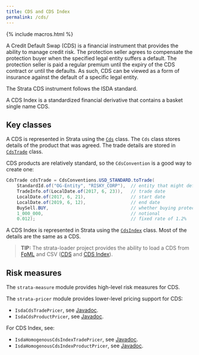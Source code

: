 ```yaml
---
title: CDS and CDS Index
permalink: /cds/
---
```


{% include macros.html %}

A Credit Default Swap (CDS) is a financial instrument that provides the ability to manage credit risk.
The protection seller agrees to compensate the protection buyer when the specified legal entity suffers a default.
The protection seller is paid a regular premium until the expiry of the CDS contract or until the defaults.
As such, CDS can be viewed as a form of insurance against the default of a specific legal entity.

The Strata CDS instrument follows the ISDA standard.

A CDS Index is a standardized financial derivative that contains a basket single name CDS.


## Key classes

A CDS is represented in Strata using the [`Cds`]({{site.baseurl}}/apidocs/com/opengamma/strata/product/credit/Cds.html) class.
The `Cds` class stores details of the product that was agreed.
The trade details are stored in [`CdsTrade`]({{site.baseurl}}/apidocs/com/opengamma/strata/product/credit/CdsTrade.html) class.

CDS products are relatively standard, so the `CdsConvention` is a good way to create one:

```java
CdsTrade cdsTrade = CdsConventions.USD_STANDARD.toTrade(
    StandardId.of("OG-Entity", "RISKY_CORP"),  // entity that might default
    TradeInfo.of(LocalDate.of(2017, 6, 23)),   // trade date
    LocalDate.of(2017, 6, 21),                 // start date
    LocalDate.of(2019, 6, 12),                 // end date
    BuySell.BUY,                               // whether buying protection, or selling it
    1_000_000,                                 // notional
    0.012);                                    // fixed rate of 1.2%
```

A CDS Index is represented in Strata using the [`CdsIndex`]({{site.baseurl}}/apidocs/com/opengamma/strata/product/credit/CdsIndex.html) class.
Most of the details are the same as a CDS.

> **TIP:** The strata-loader project provides the ability to load a CDS
from [FpML]({{site.baseurl}}/fpml_loader)
and CSV ([CDS]({{site.baseurl}}/trade_loader_cds) and [CDS Index]({{site.baseurl}}/trade_loader_cds_index)).


## Risk measures

The `strata-measure` module provides high-level risk measures for CDS.

The `strata-pricer` module provides lower-level pricing support for CDS:

* `IsdaCdsTradePricer`, see [Javadoc]({{site.baseurl}}/apidocs/com/opengamma/strata/pricer/credit/IsdaCdsTradePricer.html).
* `IsdaCdsProductPricer`, see [Javadoc]({{site.baseurl}}/apidocs/com/opengamma/strata/pricer/credit/IsdaCdsProductPricer.html).

For CDS Index, see:

* `IsdaHomogenousCdsIndexTradePricer`, see [Javadoc]({{site.baseurl}}/apidocs/com/opengamma/strata/pricer/credit/IsdaHomogenousCdsIndexTradePricer.html).
* `IsdaHomogenousCdsIndexProductPricer`, see [Javadoc]({{site.baseurl}}/apidocs/com/opengamma/strata/pricer/credit/IsdaHomogenousCdsIndexProductPricer.html).
